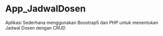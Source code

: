 # App_JadwalDosen
Aplikasi Sederhana menggunakan Boostrap5 dan PHP untuk menentukan Jadwal Dosen dengan CRUD  
